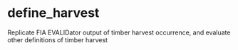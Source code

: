 # define_harvest
Replicate FIA EVALIDator output of timber harvest occurrence, and evaluate other definitions of timber harvest 
